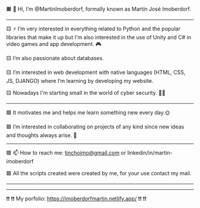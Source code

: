 
🟧 👋 Hi, I’m @MartinImoberdorf, formally known as Martín José Imoberdorf.

-----------------------------------------------------------------------------------------------------------------------------------------------------------------------------------

🟨 ⚡ I’m very interested in everything related to Python and the popular libraries that make it up but I'm also interested in the use of Unity and C# in video games and app development. 🎮

🟨 I’m also passionate about databases.

🟨 I’m interested in web development with native languages (HTML, CSS, JS, DJANGO) where I’m learning by developing my website.

🟨 Nowadays I'm starting small in the world of cyber security. 👩‍💻

-----------------------------------------------------------------------------------------------------------------------------------------------------------------------------------

🟩 It motivates me and helps me learn something new every day.🌞 

🟩 I’m interested in collaborating on projects of any kind since new ideas and thoughts always arise. 🧠

-----------------------------------------------------------------------------------------------------------------------------------------------------------------------------------

🟪 📫 How to reach me: tinchoimo@gmail.com  or linkedin/in/martin-imoberdorf

🟪 All the scripts created were created by me, for your use contact my mail.

-------------------------------------------------------------------------------------------------------------------------------------------------------------------------
----------
❗❗ ❗❗ My porfolio: https://imoberdorfmartin.netlify.app/ ❗❗ ❗❗

